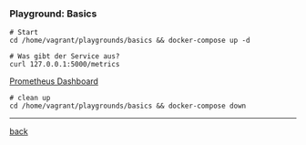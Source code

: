 ### Playground: Basics

```shell
# Start
cd /home/vagrant/playgrounds/basics && docker-compose up -d
```

```shell
# Was gibt der Service aus?
curl 127.0.0.1:5000/metrics
```
[Prometheus Dashboard](http://127.0.0.1:55055/graph)

```shell
# clean up
cd /home/vagrant/playgrounds/basics && docker-compose down
```
---
[back](../overview.md)
